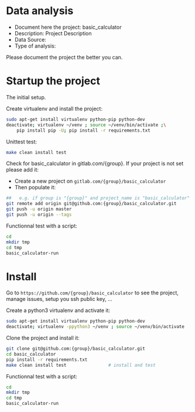 # Data analysis
- Document here the project: basic_calculator
- Description: Project Description
- Data Source:
- Type of analysis:

Please document the project the better you can.

# Startup the project

The initial setup.

Create virtualenv and install the project:
```bash
sudo apt-get install virtualenv python-pip python-dev
deactivate; virtualenv ~/venv ; source ~/venv/bin/activate ;\
    pip install pip -U; pip install -r requirements.txt
```

Unittest test:
```bash
make clean install test
```

Check for basic_calculator in gitlab.com/{group}.
If your project is not set please add it:

- Create a new project on `gitlab.com/{group}/basic_calculator`
- Then populate it:

```bash
##   e.g. if group is "{group}" and project_name is "basic_calculator"
git remote add origin git@github.com:{group}/basic_calculator.git
git push -u origin master
git push -u origin --tags
```

Functionnal test with a script:

```bash
cd
mkdir tmp
cd tmp
basic_calculator-run
```

# Install

Go to `https://github.com/{group}/basic_calculator` to see the project, manage issues,
setup you ssh public key, ...

Create a python3 virtualenv and activate it:

```bash
sudo apt-get install virtualenv python-pip python-dev
deactivate; virtualenv -ppython3 ~/venv ; source ~/venv/bin/activate
```

Clone the project and install it:

```bash
git clone git@github.com:{group}/basic_calculator.git
cd basic_calculator
pip install -r requirements.txt
make clean install test                # install and test
```
Functionnal test with a script:

```bash
cd
mkdir tmp
cd tmp
basic_calculator-run
```
